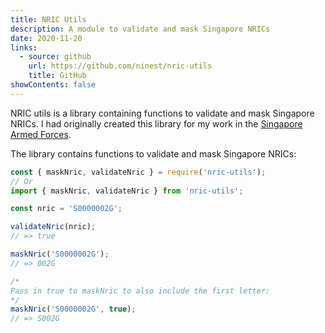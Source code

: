 ```yaml
---
title: NRIC Utils
description: A module to validate and mask Singapore NRICs 
date: 2020-11-20
links:
  - source: github
    url: https://github.com/ninest/nric-utils
    title: GitHub
showContents: false
---
```


NRIC utils is a library containing functions to validate and mask Singapore NRICs. I had originally created this library for my work in the [Singapore Armed Forces](/work/saf/).

The library contains functions to validate and mask Singapore NRICs:

```ts
const { maskNric, validateNric } = require('nric-utils');
// Or
import { maskNric, validateNric } from 'nric-utils';

const nric = 'S0000002G';

validateNric(nric); 
// => true

maskNric('S0000002G'); 
// => 002G

/* 
Pass in true to maskNric to also include the first letter:
*/
maskNric('S0000002G', true); 
// => S002G
```